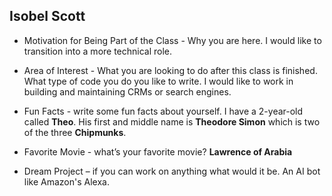 ## Isobel Scott

- Motivation for Being Part of the Class - Why you are here.
I would like to transition into a more technical role.

- Area of Interest - What you are looking to do after this class is finished. What type of code you do you like to write. 
I would like to work in building and maintaining CRMs or search engines. 

- Fun Facts - write some fun facts about yourself.
I have a 2-year-old called **Theo**. His first and middle name is  **Theodore Simon** which is two of the three __Chipmunks__. 

- Favorite Movie - what’s your favorite movie?
__Lawrence of Arabia__

- Dream Project – if you can work on anything what would it be.
An AI bot like Amazon's Alexa. 
